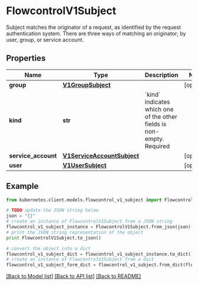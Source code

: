 # FlowcontrolV1Subject

Subject matches the originator of a request, as identified by the request authentication system. There are three ways of matching an originator; by user, group, or service account.

## Properties

Name | Type | Description | Notes
------------ | ------------- | ------------- | -------------
**group** | [**V1GroupSubject**](V1GroupSubject.md) |  | [optional] 
**kind** | **str** | &#x60;kind&#x60; indicates which one of the other fields is non-empty. Required | 
**service_account** | [**V1ServiceAccountSubject**](V1ServiceAccountSubject.md) |  | [optional] 
**user** | [**V1UserSubject**](V1UserSubject.md) |  | [optional] 

## Example

```python
from kubernetes.client.models.flowcontrol_v1_subject import FlowcontrolV1Subject

# TODO update the JSON string below
json = "{}"
# create an instance of FlowcontrolV1Subject from a JSON string
flowcontrol_v1_subject_instance = FlowcontrolV1Subject.from_json(json)
# print the JSON string representation of the object
print FlowcontrolV1Subject.to_json()

# convert the object into a dict
flowcontrol_v1_subject_dict = flowcontrol_v1_subject_instance.to_dict()
# create an instance of FlowcontrolV1Subject from a dict
flowcontrol_v1_subject_form_dict = flowcontrol_v1_subject.from_dict(flowcontrol_v1_subject_dict)
```
[[Back to Model list]](../README.md#documentation-for-models) [[Back to API list]](../README.md#documentation-for-api-endpoints) [[Back to README]](../README.md)


